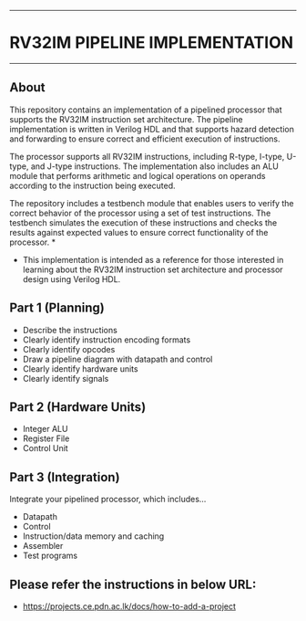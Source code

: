 ___
# RV32IM PIPELINE IMPLEMENTATION
___

## About
This repository contains an implementation of a pipelined processor that supports the RV32IM instruction set architecture. The pipeline implementation is written in Verilog HDL and that supports hazard detection and forwarding to ensure correct and efficient execution of instructions.

The processor supports all RV32IM instructions, including R-type, I-type, U-type, and J-type instructions. The implementation also includes an ALU module that performs arithmetic and logical operations on operands according to the instruction being executed.

The repository includes a testbench module that enables users to verify the correct behavior of the processor using a set of test instructions. The testbench simulates the execution of these instructions and checks the results against expected values to ensure correct functionality of the processor.
* 
* This implementation is intended as a reference for those interested in learning about the RV32IM instruction set architecture and processor design using Verilog HDL.

## Part 1 (Planning)
* Describe the instructions
* Clearly identify instruction encoding formats
* Clearly identify opcodes 
* Draw a pipeline diagram with datapath and control
* Clearly identify hardware units
* Clearly identify signals


## Part 2 (Hardware Units)
* Integer ALU
* Register File
* Control Unit

## Part 3 (Integration)
Integrate your pipelined processor, which includes...
* Datapath
* Control
* Instruction/data memory and caching
* Assembler
* Test programs


## Please refer the instructions in below URL:
* https://projects.ce.pdn.ac.lk/docs/how-to-add-a-project
